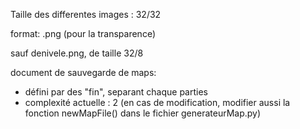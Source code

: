 Taille des differentes images : 32/32

format: .png (pour la transparence)

sauf denivele.png, de taille 32/8


document de sauvegarde de maps:
* défini par des "fin", separant chaque parties
* complexité actuelle : 2 (en cas de modification, modifier aussi la fonction newMapFile() dans le fichier generateurMap.py)
